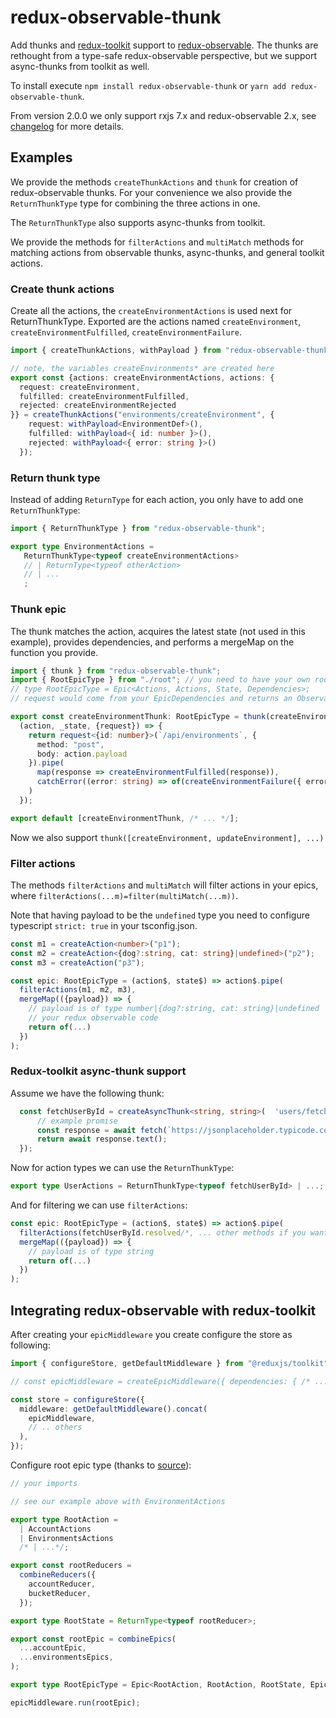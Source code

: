 # redux-observable-thunk
Add thunks and [redux-toolkit](https://redux-toolkit.js.org/) support to [redux-observable](https://redux-observable.js.org/). The thunks are rethought from a type-safe redux-observable perspective, but we support async-thunks from toolkit as well.

To install execute `npm install redux-observable-thunk` or `yarn add redux-observable-thunk`.

From version 2.0.0 we only support rxjs 7.x and redux-observable 2.x, see [changelog](CHANGELOG.md) for more details.

## Examples

We provide the methods `createThunkActions` and `thunk` for creation of redux-observable thunks. For your convenience we also provide the `ReturnThunkType` type for combining the three actions in one.

The `ReturnThunkType` also supports async-thunks from toolkit.

We provide the methods for `filterActions` and `multiMatch` methods for matching actions from observable thunks, async-thunks, and general toolkit actions.

### Create thunk actions
Create all the actions, the `createEnvironmentActions` is used next for ReturnThunkType. Exported are the actions named `createEnvironment`, `createEnvironmentFulfilled`, `createEnvironmentFailure`.
```typescript
import { createThunkActions, withPayload } from "redux-observable-thunk";

// note, the variables createEnvironments* are created here
export const {actions: createEnvironmentActions, actions: {
  request: createEnvironment, 
  fulfilled: createEnvironmentFulfilled, 
  rejected: createEnvironmentRejected
}} = createThunkActions("environments/createEnvironment", {
    request: withPayload<EnvironmentDef>(),
    fulfilled: withPayload<{ id: number }>(),
    rejected: withPayload<{ error: string }>()
  });
```

### Return thunk type
Instead of adding `ReturnType` for each action, you only have to add one `ReturnThunkType`:
```typescript
import { ReturnThunkType } from "redux-observable-thunk";

export type EnvironmentActions = 
   ReturnThunkType<typeof createEnvironmentActions>
   // | ReturnType<typeof otherAction>
   // | ...
   ;
```

### Thunk epic
The thunk matches the action, acquires the latest state (not used in this example), provides dependencies, and performs a mergeMap on the function you provide.

```typescript
import { thunk } from "redux-observable-thunk";
import { RootEpicType } from "./root"; // you need to have your own root epic type:
// type RootEpicType = Epic<Actions, Actions, State, Dependencies>;
// request would come from your EpicDependencies and returns an Observable otherwise you need to add from() from rxjs to wrap a promise

export const createEnvironmentThunk: RootEpicType = thunk(createEnvironment,
  (action, _state, {request}) => {
    return request<{id: number}>(`/api/environments`, {
      method: "post",
      body: action.payload
    }).pipe(
      map(response => createEnvironmentFulfilled(response)),
      catchError((error: string) => of(createEnvironmentFailure({ error })))
    )
  });

export default [createEnvironmentThunk, /* ... */];
```

Now we also support `thunk([createEnvironment, updateEnvironment], ...)`

### Filter actions
The methods `filterActions` and `multiMatch` will filter actions in your epics, where `filterActions(...m)=filter(multiMatch(...m))`.

Note that having payload to be the `undefined` type you need to configure typescript `strict: true` in your tsconfig.json.

```typescript
const m1 = createAction<number>("p1");
const m2 = createAction<{dog?:string, cat: string}|undefined>("p2");
const m3 = createAction("p3");

const epic: RootEpicType = (action$, state$) => action$.pipe(
  filterActions(m1, m2, m3),
  mergeMap(({payload}) => {
    // payload is of type number|{dog?:string, cat: string}|undefined
    // your redux observable code
    return of(...)
  })
);
```

### Redux-toolkit async-thunk support
Assume we have the following thunk:
```typescript
  const fetchUserById = createAsyncThunk<string, string>(  'users/fetchByIdStatus', async (userId, thunkAPI) => {    
      // example promise
      const response = await fetch(`https://jsonplaceholder.typicode.com/users/${userId}`);
      return await response.text();
  });
```
Now for action types we can use the `ReturnThunkType`:
```typescript
export type UserActions = ReturnThunkType<typeof fetchUserById> | ...;
```
And for filtering we can use `filterActions`:
```typescript
const epic: RootEpicType = (action$, state$) => action$.pipe(
  filterActions(fetchUserById.resolved/*, ... other methods if you want*/),
  mergeMap(({payload}) => {
    // payload is of type string
    return of(...)
  })
);
```


## Integrating redux-observable with redux-toolkit

After creating your `epicMiddleware` you create configure the store as following:
```typescript
import { configureStore, getDefaultMiddleware } from "@reduxjs/toolkit";

// const epicMiddleware = createEpicMiddleware({ dependencies: { /* ... */ }});

const store = configureStore({
  middleware: getDefaultMiddleware().concat(
    epicMiddleware,
    // .. others
  ),
});
```

Configure root epic type (thanks to [source](https://github.com/redux-observable/redux-observable/issues/706#issue-551917922)):
```typescript
// your imports

// see our example above with EnvironmentActions

export type RootAction =
  | AccountActions
  | EnvironmentsActions
  /* | ...*/;

export const rootReducers =
  combineReducers({
    accountReducer,
    bucketReducer,
  });

export type RootState = ReturnType<typeof rootReducer>;

export const rootEpic = combineEpics(
  ...accountEpic,
  ...environmentsEpics,
);

export type RootEpicType = Epic<RootAction, RootAction, RootState, EpicDependencies>;

epicMiddleware.run(rootEpic);
```
